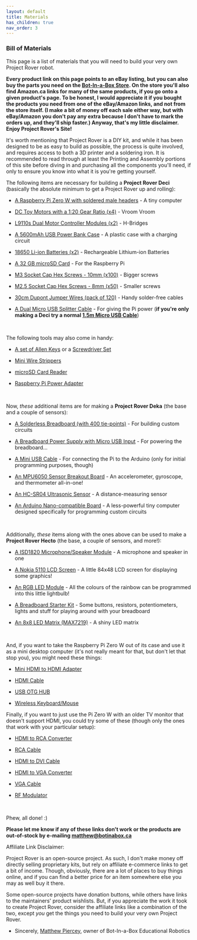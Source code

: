 ```yaml
---
layout: default
title: Materials
has_children: true
nav_order: 3
---
```


### Bill of Materials

This page is a list of materials that you will need to build your very own Project Rover robot.

**Every product link on this page points to an eBay listing, but you can also buy the parts you need on the [Bot-In-a-Box Store](https://botinabox.ca/shop). On the store you'll also find Amazon.ca links for many of the same products, if you go onto a given product's page. To be honest, I would appreciate it if you bought the products you need from one of the eBay/Amazon links, and not from the store itself. (I make a bit of money off each sale either way, but with eBay/Amazon you don't pay any extra because I don't have to mark the orders up, and they'll ship faster.) Anyway, that's my little disclaimer. Enjoy Project Rover's Site!**

It's worth mentioning that Project Rover is a DIY kit, and while it has been designed to be as easy to build as possible, the process is quite involved, and requires access to both a 3D printer and a soldering iron. It is recommended to read through at least the Printing and Assembly portions of this site before diving in and purchasing all the components you'll need, if only to ensure you know into what it is you're getting yourself.

The following items are necessary for building a **Project Rover Deci** (basically the absolute minimum to get a Project Rover up and rolling):

- [A Raspberry Pi Zero W with soldered male headers](https://ebay.to/2vXeEi7) - A tiny computer 

- [DC Toy Motors with a 1:20 Gear Ratio (x4)](https://ebay.to/30iVtgx) - Vroom Vroom

- [L9110s Dual Motor Controller Modules (x2)](https://ebay.to/30k7G4v) - H-Bridges

- [A 5600mAh USB Power Bank Case](https://ebay.to/2YnAQhk) - A plastic case with a charging circuit

- [18650 Li-ion Batteries (x2)](https://ebay.to/2Hl1HFj) - Rechargeable Lithium-ion Batteries

- [A 32 GB microSD Card](https://ebay.to/2E3xrN5) - For the Raspberry Pi

- [M3 Socket Cap Hex Screws - 10mm (x100)](https://ebay.to/2YAyuMr) - Bigger screws

- [M2.5 Socket Cap Hex Screws - 8mm (x50)](https://ebay.to/2YAyuMr) - Smaller screws

- [30cm Dupont Jumper Wires (pack of 120)](https://ebay.to/2HoDgp9) - Handy solder-free cables

- [A Dual Micro USB Splitter Cable](https://ebay.to/2w0Enpy) - For giving the Pi power (**if you're only making a Deci try a normal [1.5m Micro USB Cable](https://ebay.to/2HuW1Hn)**)

<br />

The following tools may also come in handy:

- [A set of Allen Keys](https://ebay.to/2W1emFk) or a [Screwdriver Set](https://ebay.to/2VocQJd)

- [Mini Wire Strippers](https://ebay.to/30r4STo)

- [microSD Card Reader](https://ebay.to/2Q2rFA9)

- [Raspberry Pi Power Adapter](https://ebay.to/2JpZOcL)

<br />

Now, *these* additional items are for making a **Project Rover Deka** (the base and a couple of sensors):

- [A Solderless Breadboard (with 400 tie-points)](https://ebay.to/2Yy6Tvh) - For building custom circuits 

- [A Breadboard Power Supply with Micro USB Input](https://ebay.to/2YsXxRm) - For powering the breadboard...

- [A Mini USB Cable](https://ebay.to/2E5WYFi) - For connecting the Pi to the Arduino (only for initial programming purposes, though)

- [An MPU6050 Sensor Breakout Board](https://ebay.to/2JDDwTX) - An accelerometer, gyroscope, and thermometer all-in-one!

- [An HC-SR04 Ultrasonic Sensor](https://ebay.to/2VkJJqd) - A distance-measuring sensor

- [An Arduino Nano-compatible Board](https://ebay.to/2vUEt2f) - A less-powerful tiny computer designed specifically for programming custom circuits


<br />

Additionally, *these* items along with the ones above can be used to make a **Project Rover Hecto** (the base, a couple of sensors, and more!):


- [A ISD1820 Microphone/Speaker Module](https://ebay.to/2JhSwHX) - A microphone and speaker in one

- [A Nokia 5110 LCD Screen](https://ebay.to/2YuIQNM) - A little 84x48 LCD screen for displaying some graphics!

- [An RGB LED Module](https://ebay.to/2YwCY6K) - All the colours of the rainbow can be programmed into this little lightbulb!

- [A Breadboard Starter Kit](https://ebay.to/2vUE67R) - Some buttons, resistors, potentiometers, lights and stuff for playing around with your breadboard

- [An 8x8 LED Matrix (MAX7219)](https://ebay.to/2WNZR5a) - A shiny LED matrix                                                                                

<br />

And, if you want to take the Raspberry Pi Zero W out of its case and use it as a mini desktop computer (it's not really meant for that, but don't let that stop you), you might need these things:

- [Mini HDMI to HDMI Adapter](https://ebay.to/2HoKPw9)

- [HDMI Cable](https://ebay.to/30jvTIo)

- [USB OTG HUB](https://ebay.to/2vZmk3g)

- [Wireless Keyboard/Mouse](https://ebay.to/2VER7BC)


Finally, if you want to just use the Pi Zero W with an older TV monitor that doesn't support HDMI, you could try some of these (though only the ones that work with your particular setup):

- [HDMI to RCA Converter](https://ebay.to/2VtEIM8)

- [RCA Cable](https://ebay.to/2VA7JdG)

- [HDMI to DVI Cable](https://ebay.to/2YyydcR)

- [HDMI to VGA Converter](https://ebay.to/2vYdJ0U)

- [VGA Cable](https://ebay.to/2HrOYiI)

- [RF Modulator](https://ebay.to/2VmkbJ3)

<br />

Phew, all done! :)

**Please let me know if any of these links don't work or the products are out-of-stock by e-mailing [matthew@botinabox.ca](mailto:matthew@botinabox.ca)**

Affiliate Link Disclaimer:

Project Rover is an open-source project. As such, I don't make money off directly selling proprietary kits, but rely on affiliate e-commerce links to get a bit of income.
Though, obviously, there are a lot of places to buy things online, and if you can find a better price for an item somewhere else you may as well buy it there.

Some open-source projects have donation buttons, while others have links to the maintainers' product wishlists.
But, if you appreciate the work it took to create Project Rover, consider the affiliate links like a combination of the two, except *you* get the things you need to build your very own Project Rover.
 - Sincerely, [Matthew Piercey](https://facebook.com/mtpiercey), owner of Bot-In-a-Box Educational Robotics
